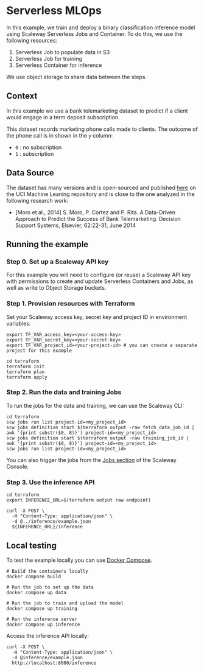 # Serverless MLOps

In this example, we train and deploy a binary classification inference model using Scaleway Serverless Jobs and Container. To do this, we use the following resources:

1. Serverless Job to populate data in S3
2. Serverless Job for training
3. Serverless Container for inference

We use object storage to share data between the steps.

## Context

In this example we use a bank telemarketing dataset to predict if a client would engage in a term deposit subscription.

This dataset records marketing phone calls made to clients. The outcome of the phone call is in shown in the `y` column:

* `0` : no subscription
* `1` : subscription

## Data Source

The dataset has many versions and is open-sourced and published [here](http://archive.ics.uci.edu/dataset/222/bank+marketing) on the UCI Machine Leaning repository and is close to the one analyzed in the following research work:

* [Moro et al., 2014] S. Moro, P. Cortez and P. Rita. A Data-Driven Approach to Predict the Success of Bank Telemarketing. Decision Support Systems, Elsevier, 62:22-31, June 2014

## Running the example

### Step 0. Set up a Scaleway API key

For this example you will need to configure (or reuse) a Scaleway API key with permissions to create and update Serverless Containers and Jobs, as well as write to Object Storage buckets.

### Step 1. Provision resources with Terraform

Set your Scaleway access key, secret key and project ID in environment variables:

```console
export TF_VAR_access_key=<your-access-key>
export TF_VAR_secret_key=<your-secret-key>
export TF_VAR_project_id=<your-project-id> # you can create a separate project for this example

cd terraform
terraform init
terraform plan
terraform apply
```

### Step 2. Run the data and training Jobs

To run the jobs for the data and training, we can use the Scaleway CLI:

```
cd terraform
scw jobs run list project-id=<my_project_id>
scw jobs definition start $(terraform output -raw fetch_data_job_id | awk '{print substr($0, 8)}') project-id=<my_project_id>
scw jobs definition start $(terraform output -raw training_job_id | awk '{print substr($0, 8)}') project-id=<my_project_id>
scw jobs run list project-id=<my_project_id>
```

You can also trigger the jobs from the [Jobs section](https://console.scaleway.com/serverless-jobs/jobs) of the Scaleway Console.

### Step 3. Use the inference API

```
cd terraform
export INFERENCE_URL=$(terraform output raw endpoint)

curl -X POST \
  -H "Content-Type: application/json" \
  -d @../inference/example.json
  ${INFERENCE_URL}/inference
```

## Local testing

To test the example locally you can use [Docker Compose](https://docs.docker.com/compose/install/).

```
# Build the containers locally
docker compose build

# Run the job to set up the data
docker compose up data

# Run the job to train and upload the model
docker compose up training

# Run the inference server
docker compose up inference
```

Access the inference API locally:

```
curl -X POST \
  -H "Content-Type: application/json" \
  -d @inference/example.json
  http://localhost:8080/inference
```

